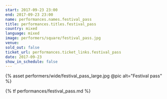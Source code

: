 ```yaml
---
start: 2017-09-23 23:00
end: 2017-09-23 23:00
name: performances.names.festival_pass
title: performances.titles.festival_pass
country: mixed
language: mixed
image: performers/square/festival_pass.jpg
venue: 
sold_out: false
ticket_url: performances.ticket_links.festival_pass
date: 2017-09-23
show_in_schedule: false
---
```


{% asset performers/wide/festival_pass_large.jpg @pic alt="Festival pass" %}

{% tf performances/festival_pass.md %}
